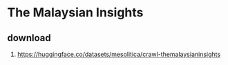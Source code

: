 # The Malaysian Insights

## download

1. https://huggingface.co/datasets/mesolitica/crawl-themalaysianinsights